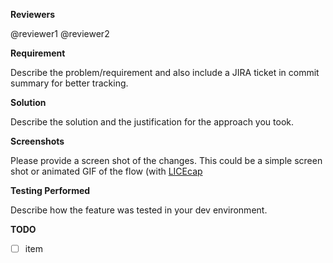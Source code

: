 **Reviewers**

@reviewer1 @reviewer2

**Requirement**

Describe the problem/requirement and also include a JIRA ticket in commit summary for better tracking.

**Solution**

Describe the solution and the justification for the approach you took.

**Screenshots**

Please provide a screen shot of the changes. This could be a simple screen shot or animated GIF of the flow (with [LICEcap](http://www.cockos.com/licecap/)

**Testing Performed**

Describe how the feature was tested in your dev environment.

**TODO**
- [ ] item
